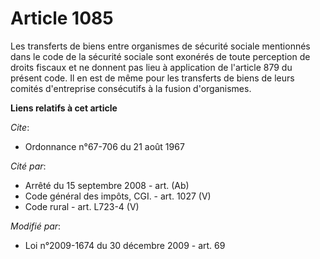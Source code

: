 # Article 1085

Les transferts de biens entre organismes de sécurité sociale mentionnés dans le code de la sécurité sociale sont exonérés de
toute perception de droits fiscaux et ne donnent pas lieu à application de l'article 879 du présent code. Il en est de même
pour les transferts de biens de leurs comités d'entreprise consécutifs à la fusion d'organismes.

**Liens relatifs à cet article**

_Cite_:

  - Ordonnance n°67-706 du 21 août 1967

_Cité par_:

  - Arrêté du 15 septembre 2008 - art. (Ab)
  - Code général des impôts, CGI. - art. 1027 (V)
  - Code rural - art. L723-4 (V)

_Modifié par_:

  - Loi n°2009-1674 du 30 décembre 2009 - art. 69
